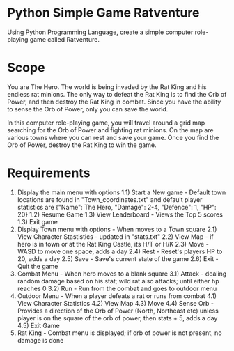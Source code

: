 # Python Simple Game Ratventure
Using Python Programming Language, create a simple computer role-playing game called Ratventure.

# Scope
You are The Hero. The world is being invaded by the Rat King and his endless rat minions. The only way to defeat the Rat King is to find the Orb of Power, and then destroy the Rat King in combat. Since you have the ability to sense the Orb of Power, only you can save the world.

In this computer role-playing game, you will travel around a grid map searching for the Orb of Power and fighting rat minions. On the map are various towns where you can rest and save your game. Once you find the Orb of Power, destroy the Rat King to win the game.   

# Requirements 
1) Display the main menu with options
  1.1) Start a New game - Default town locations are found in "Town_coordinates.txt" and default player statistics are {"Name": The Hero, "Damage": 2-4, "Defence": 1, "HP": 20}
  1.2) Resume Game
  1.3) View Leaderboard - Views the Top 5 scores 
  1.3) Exit game
3) Display Town menu with options - When moves to a Town square
  2.1) View Character Stastistics - updated in "stats.txt"
  2.2) View Map - if hero is in town or at the Rat King Castle, its H/T or H/K
  2.3) Move - WASD to move one space, adds a day
  2.4) Rest - Reset's players HP to 20, adds a day
  2.5) Save - Save's current state of the game
  2.6) Exit - Quit the game
4) Combat Menu - When hero moves to a blank square
  3.1) Attack - dealing random damage based on his stat; wild rat also attacks; until either hp reaches 0
  3.2) Run - Run from the combat and goes to outdoor menu
5) Outdoor Menu - When a player defeats a rat or runs from combat
  4.1) View Character Statistics
  4.2) View Map
  4.3) Move
  4.4) Sense Orb - Provides a direction of the Orb of Power (North, Northeast etc) unless player is on the square of the orb of power, then stats + 5, adds a day
  4.5) Exit Game
6) Rat King - Combat menu is displayed; if orb of power is not present, no damage is done

